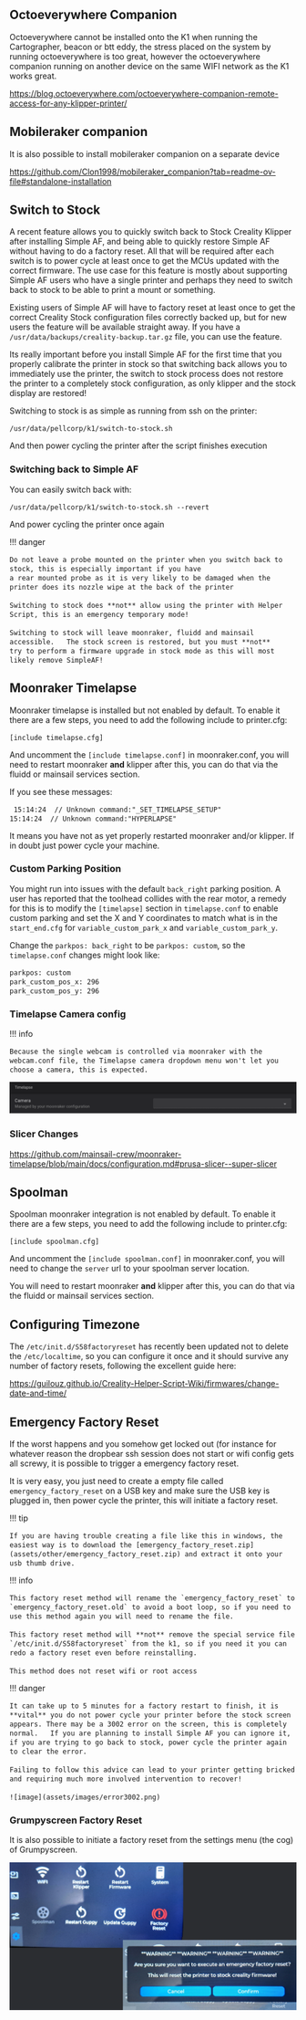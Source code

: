 ## Octoeverywhere Companion

Octoeverywhere cannot be installed onto the K1 when running the Cartographer, beacon or btt eddy, the stress placed on the system by running octoeverywhere is too great, however the octoeverywhere companion running on another device on the same WIFI network as the K1 works great.

<https://blog.octoeverywhere.com/octoeverywhere-companion-remote-access-for-any-klipper-printer/>

## Mobileraker companion

It is also possible to install mobileraker companion on a separate device

<https://github.com/Clon1998/mobileraker_companion?tab=readme-ov-file#standalone-installation>

## Switch to Stock

A recent feature allows you to quickly switch back to Stock Creality Klipper after installing Simple AF, and being able to
quickly restore Simple AF without having to do a factory reset.  All that will be required after each switch is to power cycle
at least once to get the MCUs updated with the correct firmware.   The use case for this feature is mostly about supporting
Simple AF users who have a single printer and perhaps they need to switch back to stock to be able to print a mount or something.

Existing users of Simple AF will have to factory reset at least once to get the correct Creality Stock configuration files correctly
backed up, but for new users the feature will be available straight away.   If you have a `/usr/data/backups/creality-backup.tar.gz` file,
you can use the feature.

Its really important before you install Simple AF for the first time that you properly calibrate the printer in stock so that
switching back allows you to immediately use the printer, the switch to stock process does not restore the printer to a completely
stock configuration, as only klipper and the stock display are restored!

Switching to stock is as simple as running from ssh on the printer:

```
/usr/data/pellcorp/k1/switch-to-stock.sh
```

And then power cycling the printer after the script finishes execution

### Switching back to Simple AF

You can easily switch back with:

```
/usr/data/pellcorp/k1/switch-to-stock.sh --revert
```

And power cycling the printer once again

!!! danger

    Do not leave a probe mounted on the printer when you switch back to stock, this is especially important if you have 
    a rear mounted probe as it is very likely to be damaged when the printer does its nozzle wipe at the back of the printer
    
    Switching to stock does **not** allow using the printer with Helper Script, this is an emergency temporary mode!

    Switching to stock will leave moonraker, fluidd and mainsail accessible.   The stock screen is restored, but you must **not**
    try to perform a firmware upgrade in stock mode as this will most likely remove SimpleAF!

## Moonraker Timelapse

Moonraker timelapse is installed but not enabled by default.  To enable it there are a few steps, you need to add the following include to printer.cfg:

```
[include timelapse.cfg]
```

And uncomment the `[include timelapse.conf]` in moonraker.conf, you will need to restart moonraker **and** klipper after this, you can do that via the fluidd or mainsail services section.

If you see these messages:

```
 15:14:24  // Unknown command:"_SET_TIMELAPSE_SETUP"
15:14:24  // Unknown command:"HYPERLAPSE"
```
It means you have not as yet properly restarted moonraker and/or klipper.    If in doubt just power cycle your machine.

### Custom Parking Position

You might run into issues with the default `back_right` parking position.  A user has reported that the toolhead collides with the rear motor, a 
remedy for this is to modify the `[timelapse]` section in `timelapse.conf` to enable custom parking and set the X and Y coordinates to match what is in the `start_end.cfg` for 
`variable_custom_park_x` and `variable_custom_park_y`.

Change the `parkpos: back_right` to be `parkpos: custom`, so the `timelapse.conf` changes might look like: 

```
parkpos: custom
park_custom_pos_x: 296
park_custom_pos_y: 296
```

### Timelapse Camera config

!!! info

    Because the single webcam is controlled via moonraker with the webcam.conf file, the Timelapse camera dropdown menu won't let you choose a camera, this is expected.

![image](assets/images/webcam.png)

### Slicer Changes

<https://github.com/mainsail-crew/moonraker-timelapse/blob/main/docs/configuration.md#prusa-slicer--super-slicer>

## Spoolman

Spoolman moonraker integration  is not enabled by default.  To enable it there are a few steps, you need to add the following include to printer.cfg:

```
[include spoolman.cfg]
```

And uncomment the `[include spoolman.conf]` in moonraker.conf, you will need to change the `server` url to your spoolman server location. 

You will need to restart moonraker **and** klipper after this, you can do that via the fluidd or mainsail services section.

## Configuring Timezone

The `/etc/init.d/S58factoryreset` has recently been updated not to delete the `/etc/localtime`, so you can configure it once and it should survive any number of factory resets, following the excellent guide here:

<https://guilouz.github.io/Creality-Helper-Script-Wiki/firmwares/change-date-and-time/>

## Emergency Factory Reset

If the worst happens and you somehow get locked out (for instance for whatever reason the dropbear ssh session does not start or wifi config gets all screwy, it is possible to trigger a emergency factory reset.

It is very easy, you just need to create a empty file called `emergency_factory_reset` on a USB key and make sure the USB key is plugged in, then power cycle the printer, this will initiate a factory reset.

!!! tip

    If you are having trouble creating a file like this in windows, the easiest way is to download the [emergency_factory_reset.zip](assets/other/emergency_factory_reset.zip) and extract it onto your usb thumb drive.


!!! info

    This factory reset method will rename the `emergency_factory_reset` to `emergency_factory_reset.old` to avoid a boot loop, so if you need to use this method again you will need to rename the file.

    This factory reset method will **not** remove the special service file `/etc/init.d/S58factoryreset` from the k1, so if you need it you can redo a factory reset even before reinstalling.

    This method does not reset wifi or root access

!!! danger

    It can take up to 5 minutes for a factory restart to finish, it is **vital** you do not power cycle your printer before the stock screen appears. There may be a 3002 error on the screen, this is completely normal.   If you are planning to install Simple AF you can ignore it, if you are trying to go back to stock, power cycle the printer again to clear the error.  

    Failing to follow this advice can lead to your printer getting bricked and requiring much more involved intervention to recover!
    
    ![image](assets/images/error3002.png)

### Grumpyscreen Factory Reset

It is also possible to initiate a factory reset from the settings menu (the cog) of Grumpyscreen.

![image](assets/images/grumpyscreen_factory_reset.png)

